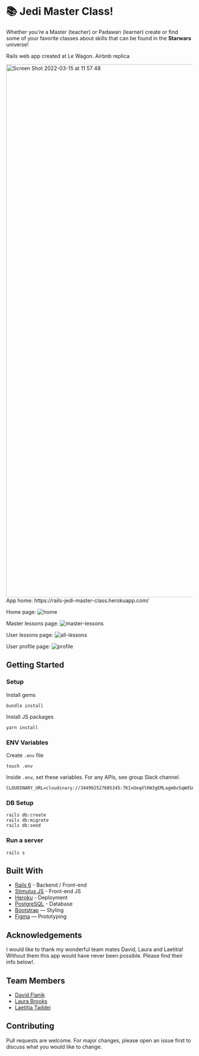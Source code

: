 # 📚 Jedi Master Class!

Whether you're a Master (teacher) or Padawan (learner) create or find some of your favorite classes about skills that can be found in the **Starwars** universe!

Rails web app created at Le Wagon. 
Airbnb replica

<img width="1439" alt="Screen Shot 2022-03-15 at 11 57 48" src="https://user-images.githubusercontent.com/74096717/158297367-4539634e-9579-44ed-9306-fa23b69c8809.png">

<br>
App home: https://rails-jedi-master-class.herokuapp.com/

Home page:
![home](https://user-images.githubusercontent.com/75303846/163668066-3e1dd393-2fa6-45f6-995a-09908471bfea.png)

Master lessons page: 
![master-lessons](https://user-images.githubusercontent.com/75303846/163668074-ecb8828e-ee9d-4f0a-a333-b6e1bce39e10.png)

User lessons page:
![all-lessons](https://user-images.githubusercontent.com/75303846/163668077-ce55a00d-16d9-4c7c-8d51-7a28b300fc0d.png)

User profile page:
![profile](https://user-images.githubusercontent.com/75303846/163668085-1ebe2e35-bb99-4b10-9c29-3386f97b8822.png)



## Getting Started
### Setup

Install gems
```
bundle install
```
Install JS packages
```
yarn install
```

### ENV Variables
Create `.env` file
```
touch .env
```
Inside `.env`, set these variables. For any APIs, see group Slack channel.
```
CLOUDINARY_URL=cloudinary://344992527685345:7KIxUeqXlKW3gEMLagm0x5qWdSA@dhkk2emak
```

### DB Setup
```
rails db:create
rails db:migrate
rails db:seed
```

### Run a server
```
rails s
```

## Built With
- [Rails 6](https://guides.rubyonrails.org/) - Backend / Front-end
- [Stimulus JS](https://stimulus.hotwired.dev/) - Front-end JS
- [Heroku](https://heroku.com/) - Deployment
- [PostgreSQL](https://www.postgresql.org/) - Database
- [Bootstrap](https://getbootstrap.com/) — Styling
- [Figma](https://www.figma.com) — Prototyping

## Acknowledgements
I would like to thank my wonderful team mates David, Laura and Laetitia! Without them this app would have never been possible. Please find their info below!.

## Team Members
- [David Flanik](https://www.linkedin.com/in/david-flanik/)
- [Laura Brooks](https://www.linkedin.com/in/laura-brooks-15030150/)
- [Laetitia Taddei](https://www.linkedin.com/in/laetitia-taddei-5a249b63/)

## Contributing
Pull requests are welcome. For major changes, please open an issue first to discuss what you would like to change.
